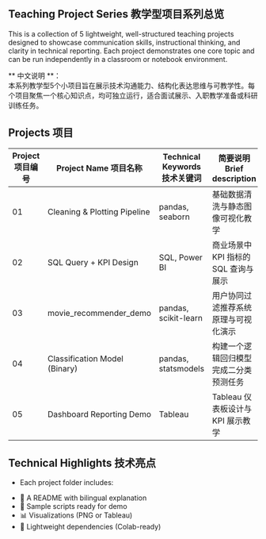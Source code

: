 ## Teaching Project Series 教学型项目系列总览

This is a collection of 5 lightweight, well-structured teaching projects designed to showcase communication skills, instructional thinking, and clarity in technical reporting. Each project demonstrates one core topic and can be run independently in a classroom or notebook environment.

** 中文说明 **：  
本系列教学型5个小项目旨在展示技术沟通能力、结构化表达思维与可教学性。每个项目聚焦一个核心知识点，均可独立运行，适合面试展示、入职教学准备或科研训练任务。

## Projects 项目

| Project 项目编号 | Project Name 项目名称 | Technical Keywords 技术关键词 | 简要说明 Brief description |
|----------------|----------------------------|-----------------------------|---------------------------------|
| 01       | Cleaning & Plotting Pipeline     | pandas, seaborn             | 基础数据清洗与静态图像可视化教学      |
| 02       | SQL Query + KPI Design           | SQL, Power BI               | 商业场景中 KPI 指标的 SQL 查询与展示 |
| 03       | movie_recommender_demo           | pandas, scikit-learn        | 用户协同过滤推荐系统原理与可视化演示   |
| 04       | Classification Model (Binary)    | pandas, statsmodels         | 构建一个逻辑回归模型完成二分类预测任务 |
| 05       | Dashboard Reporting Demo         | Tableau                     | Tableau 仪表板设计与 KPI 展示教学   |

## Technical Highlights 技术亮点
* Each project folder includes:

- 📄 A README with bilingual explanation  
- 🧪 Sample scripts ready for demo  
- 📊 Visualizations (PNG or Tableau)  
- 🧰 Lightweight dependencies (Colab-ready)
